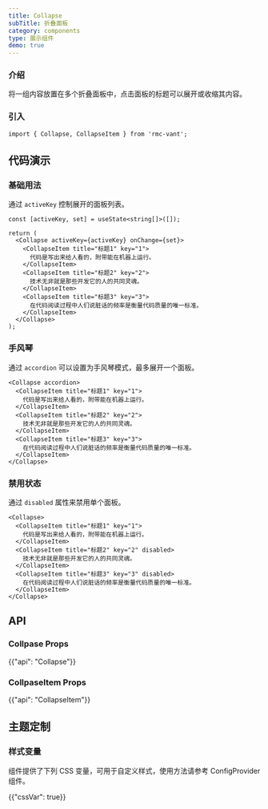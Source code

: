 ```yaml
---
title: Collapse
subTitle: 折叠面板
category: components
type: 展示组件
demo: true
---
```


### 介绍

将一组内容放置在多个折叠面板中，点击面板的标题可以展开或收缩其内容。

### 引入

```tsx
import { Collapse, CollapseItem } from 'rmc-vant';
```

## 代码演示

### 基础用法

通过 `activeKey` 控制展开的面板列表。

```tsx
const [activeKey, set] = useState<string[]>([]);

return (
  <Collapse activeKey={activeKey} onChange={set}>
    <CollapseItem title="标题1" key="1">
      代码是写出来给人看的，附带能在机器上运行。
    </CollapseItem>
    <CollapseItem title="标题2" key="2">
      技术无非就是那些开发它的人的共同灵魂。
    </CollapseItem>
    <CollapseItem title="标题3" key="3">
      在代码阅读过程中人们说脏话的频率是衡量代码质量的唯一标准。
    </CollapseItem>
  </Collapse>
);
```

### 手风琴

通过 `accordion` 可以设置为手风琴模式，最多展开一个面板。

```tsx
<Collapse accordion>
  <CollapseItem title="标题1" key="1">
    代码是写出来给人看的，附带能在机器上运行。
  </CollapseItem>
  <CollapseItem title="标题2" key="2">
    技术无非就是那些开发它的人的共同灵魂。
  </CollapseItem>
  <CollapseItem title="标题3" key="3">
    在代码阅读过程中人们说脏话的频率是衡量代码质量的唯一标准。
  </CollapseItem>
</Collapse>
```

### 禁用状态

通过 `disabled` 属性来禁用单个面板。

```tsx
<Collapse>
  <CollapseItem title="标题1" key="1">
    代码是写出来给人看的，附带能在机器上运行。
  </CollapseItem>
  <CollapseItem title="标题2" key="2" disabled>
    技术无非就是那些开发它的人的共同灵魂。
  </CollapseItem>
  <CollapseItem title="标题3" key="3" disabled>
    在代码阅读过程中人们说脏话的频率是衡量代码质量的唯一标准。
  </CollapseItem>
</Collapse>
```

## API

### Collpase Props

{{"api": "Collapse"}}

### CollpaseItem Props

{{"api": "CollapseItem"}}

## 主题定制

### 样式变量

组件提供了下列 CSS 变量，可用于自定义样式，使用方法请参考 ConfigProvider 组件。

{{"cssVar": true}}
